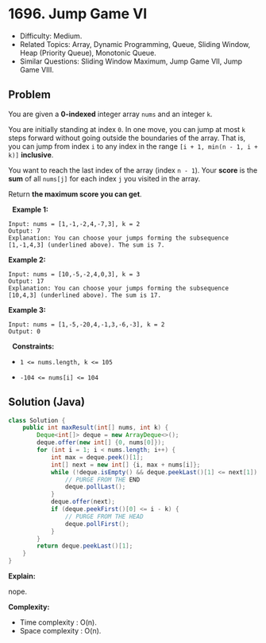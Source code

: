 # 1696. Jump Game VI

- Difficulty: Medium.
- Related Topics: Array, Dynamic Programming, Queue, Sliding Window, Heap (Priority Queue), Monotonic Queue.
- Similar Questions: Sliding Window Maximum, Jump Game VII, Jump Game VIII.

## Problem

You are given a **0-indexed** integer array ```nums``` and an integer ```k```.

You are initially standing at index ```0```. In one move, you can jump at most ```k``` steps forward without going outside the boundaries of the array. That is, you can jump from index ```i``` to any index in the range ```[i + 1, min(n - 1, i + k)]``` **inclusive**.

You want to reach the last index of the array (index ```n - 1```). Your **score** is the **sum** of all ```nums[j]``` for each index ```j``` you visited in the array.

Return **the **maximum score** you can get**.

 
**Example 1:**

```
Input: nums = [1,-1,-2,4,-7,3], k = 2
Output: 7
Explanation: You can choose your jumps forming the subsequence [1,-1,4,3] (underlined above). The sum is 7.
```

**Example 2:**

```
Input: nums = [10,-5,-2,4,0,3], k = 3
Output: 17
Explanation: You can choose your jumps forming the subsequence [10,4,3] (underlined above). The sum is 17.
```

**Example 3:**

```
Input: nums = [1,-5,-20,4,-1,3,-6,-3], k = 2
Output: 0
```

 
**Constraints:**


	
- ```1 <= nums.length, k <= 105```
	
- ```-104 <= nums[i] <= 104```



## Solution (Java)

```java
class Solution {
    public int maxResult(int[] nums, int k) {
        Deque<int[]> deque = new ArrayDeque<>();
        deque.offer(new int[] {0, nums[0]});
        for (int i = 1; i < nums.length; i++) {
            int max = deque.peek()[1];
            int[] next = new int[] {i, max + nums[i]};
            while (!deque.isEmpty() && deque.peekLast()[1] <= next[1]) {
                // PURGE FROM THE END
                deque.pollLast();
            }
            deque.offer(next);
            if (deque.peekFirst()[0] <= i - k) {
                // PURGE FROM THE HEAD
                deque.pollFirst();
            }
        }
        return deque.peekLast()[1];
    }
}
```

**Explain:**

nope.

**Complexity:**

* Time complexity : O(n).
* Space complexity : O(n).
